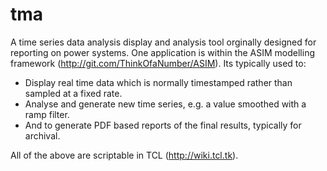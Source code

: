 # tma

A time series data analysis display and analysis tool orginally
designed for reporting on power systems. One application is 
within the ASIM modelling framework (http://git.com/ThinkOfaNumber/ASIM).
Its typically used to:

* Display real time data which is normally timestamped rather than 
sampled at a fixed rate.
* Analyse and generate new time series, e.g. a value smoothed with
a ramp filter.
* And to generate PDF based reports of the final results, typically
for archival.

All of the above are scriptable in TCL (http://wiki.tcl.tk).

